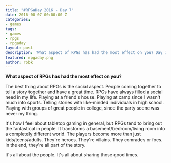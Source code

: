```yaml
---
title: "#RPGaDay 2016 - Day 7"
date: 2016-08-07 00:00:00 Z
categories:
- games
tags:
- games
- rpgs
- rpgaday
layout: post
description: 'What aspect of RPGs has had the most effect on you? Day 7 of #RPGaDay.'
featured: rpgaday.png
author: robk
---
```


**What aspect of RPGs has had the most effect on you?**

The best thing about RPGs is the social aspect. People coming together to tell a story together and have a great time. RPGs have always filled a social need in my life. Playing at a friend's house. Playing at camp since I wasn't much into sports. Telling stories with like-minded individuals in high school. Playing with groups of great people in college, since the party scene was never my thing.

It's how I feel about tabletop gaming in general, but RPGs tend to bring out the fantastical in people. It transforms a basement/bedroom/living room into a completely different world. The players become more than just kids/teens/adults. They're heroes. They're villains. They comrades or foes. In the end, they're all part of the story.

It's all about the people. It's all about sharing those good times.
